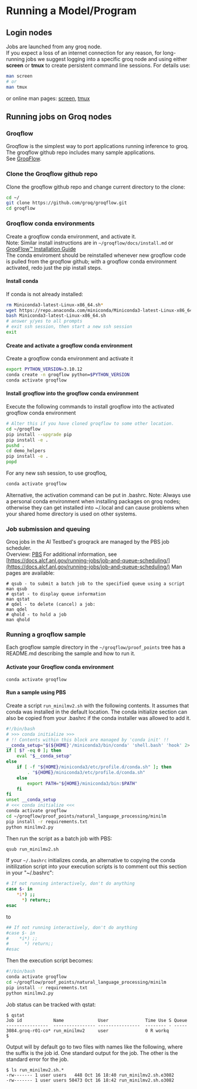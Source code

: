 # Running a Model/Program

## Login nodes

Jobs are launched from any groq node. <br>
If you expect a loss of an internet connection for any reason, for long-running jobs we suggest logging into a specific groq node and using either **screen** or **tmux** to create persistent command line sessions.  For details use:

```bash
man screen
# or
man tmux
```
or online man pages: [screen](https://manpages.ubuntu.com/manpages/jammy/en/man1/screen.1.html), [tmux](https://manpages.ubuntu.com/manpages/jammy/en/man1/tmux.1.html)

## Running jobs on Groq nodes

### Groqflow

Groqflow is the simplest way to port applications running inference to groq. The groqflow github repo includes many sample applications.</br>
See [GroqFlow](https://github.com/groq/groqflow/tree/main).

### Clone the Groqflow github repo

Clone the groqflow github repo and change current directory to the clone:
```bash
cd ~/
git clone https://github.com/groq/groqflow.git
cd groqflow
```

### Groqflow conda environments

Create a groqflow conda environment, and activate it.<br>
Note: Similar install instructions are in `~/groqflow/docs/install.md` or [GroqFlow™ Installation Guide](https://github.com/groq/groqflow/blob/main/docs/install.md)<br>
The conda enviroment should be reinstalled whenever new groqflow code is pulled from the groqflow github; with a groqflow conda environment activated, redo just the pip install steps.

#### Install conda
If conda is not already installed:
```bash
rm Miniconda3-latest-Linux-x86_64.sh*
wget https://repo.anaconda.com/miniconda/Miniconda3-latest-Linux-x86_64.sh
bash Miniconda3-latest-Linux-x86_64.sh
# answer y/yes to all prompts
# exit ssh session, then start a new ssh session
exit
```
#### Create and activate a groqflow conda environment
Create a groqflow conda environment and activate it
```bash
export PYTHON_VERSION=3.10.12
conda create -n groqflow python=$PYTHON_VERSION
conda activate groqflow
```

#### Install groqflow into the groqflow conda environment
Execute the following commands to install groqflow into the activated groqflow conda environment
```bash
# Alter this if you have cloned groqflow to some other location.
cd ~/groqflow
pip install --upgrade pip
pip install -e .
pushd . 
cd demo_helpers
pip install -e .
popd
```

For any new ssh session, to use groqfloq,
```bash
conda activate groqflow
```
Alternative, the activation command can be put in .bashrc.
Note: Always use a personal conda environment when installing packages on groq nodes; otherwise they can get installed into ~/.local and can cause problems when your shared home directory is used on other systems.

### Job submission and queuing

Groq jobs in the AI Testbed's groqrack are managed by the PBS job scheduler.<br>
Overview: [PBS](https://en.wikipedia.org/wiki/Portable_Batch_System)
For additional information, see 
[https://docs.alcf.anl.gov/running-jobs/job-and-queue-scheduling/](https://docs.alcf.anl.gov/running-jobs/job-and-queue-scheduling/)
Man pages are available:
```console
# qsub - to submit a batch job to the specified queue using a script
man qsub
# qstat - to display queue information
man qstat
# qdel - to delete (cancel) a job:
man qdel
# qhold - to hold a job
man qhold
```

### Running a groqflow sample
Each groqflow sample directory in the `~/groqflow/proof_points` tree has a README.md describing the sample and how to run it.

#### Activate your Groqflow conda environment
```console
conda activate groqflow
```
#### Run a sample using PBS
Create a script `run_minilmv2.sh` with the following contents. It assumes that conda was installed in the default location. The conda initialize section can also be copied from your .bashrc if the conda installer was allowed to add it.
```bash
#!/bin/bash
# >>> conda initialize >>>
# !! Contents within this block are managed by 'conda init' !!
__conda_setup="$(${HOME}'/miniconda3/bin/conda' 'shell.bash' 'hook' 2> /dev/null)"
if [ $? -eq 0 ]; then
    eval "$__conda_setup"
else
    if [ -f "${HOME}/miniconda3/etc/profile.d/conda.sh" ]; then
        . "${HOME}/miniconda3/etc/profile.d/conda.sh"
    else
        export PATH="${HOME}/miniconda3/bin:$PATH"
    fi
fi
unset __conda_setup
# <<< conda initialize <<<
conda activate groqflow
cd ~/groqflow/proof_points/natural_language_processing/minilm
pip install -r requirements.txt
python minilmv2.py
```

Then run the script as a batch job with PBS:
```bash
qsub run_minilmv2.sh
```

If your `~/.bashrc` initializes conda, an alternative to copying the conda initilization script into your execution scripts is to comment out this section in your "~/.bashrc":
```bash
# If not running interactively, don't do anything
case $- in
    *i*) ;;
      *) return;;
esac
```
to
```bash
## If not running interactively, don't do anything
#case $- in
#    *i*) ;;
#      *) return;;
#esac
```
Then the execution script becomes:
```bash
#!/bin/bash
conda activate groqflow
cd ~/groqflow/proof_points/natural_language_processing/minilm
pip install -r requirements.txt
python minilmv2.py
```

Job status can  be tracked with qstat:
```console
$ qstat
Job id            Name             User              Time Use S Queue
----------------  ---------------- ----------------  -------- - -----
3084.groq-r01-co* run_minilmv2     user              0 R workq           
$ 
```


Output will by default go to two files with names like the following, where the suffix is the job id. One standard output for the job. The other is the standard error for the job.
```console
$ ls run_minilmv2.sh.*
-rw------- 1 user users   448 Oct 16 18:40 run_minilmv2.sh.e3082
-rw------- 1 user users 50473 Oct 16 18:42 run_minilmv2.sh.o3082
```

<!---
(0) remove the contents of .local, but preserve the directory path ~/.local/bin (be careful; some apps put stuff in .local)
(1) remove conda completely, including the stuff at the end of .bashrc. Then logout and back in
- rm -r ~/.conda
- edit .bashrc
- exit ssh session, start a new ssh session
(2) clone groqflow if it hasn't already been cloned:
- git clone https://github.com/groq/groqflow.git
- cd groqflow
- rm Miniconda3-latest-Linux-x86_64.sh*
- wget https://repo.anaconda.com/miniconda/Miniconda3-latest-Linux-x86_64.sh
- bash Miniconda3-latest-Linux-x86_64.sh
 - answer y/yes to all prompts
- exit ssh session, start a new ssh session
(3) create a groqflow conda environment and activate it
- export PYTHON_VERSION=3.8.13
- conda create -n groqflow python=$PYTHON_VERSION
- conda activate groqflow
(4) install groqflow
- pip install --upgrade pip
- pip install tqdm #[NOT SURE THIS IS NEEDED] ETA NOT NEEDED! Already installed.
- pip install -e .
- pushd . 
- cd demo_helpers
- pip install -e .
- popd
--->



